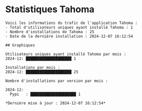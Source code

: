 # Statistiques Tahoma

    Voici les informations du trafic de l'application Tahoma :
    - Total d'utilisateurs uniques ayant installé Tahoma : 1
    - Nombre d'installations de Tahoma : 25
    - Date de la dernière installation : 2024-12-07 16:12:54

    ## Graphiques
```
Utilisateurs uniques ayant installé Tahoma par mois :
2024-12: ████████████████████ 1
```

```
Installations par mois :
2024-12: ████████████████████ 25
```

```
Nombre d'installations par version par mois :

2024-12:
  Pypi   : ████████████████████ 1
```


    *Dernière mise à jour : 2024-12-07 16:12:54*
    